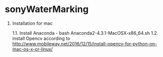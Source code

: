 # sonyWaterMarking

1. Installation for mac

    1.1. Install Anaconda
            - bash Anaconda2-4.3.1-MacOSX-x86_64.sh
    1.2. install Opencv according to http://www.mobileway.net/2016/12/15/install-opencv-for-python-on-mac-os-x-or-linux/